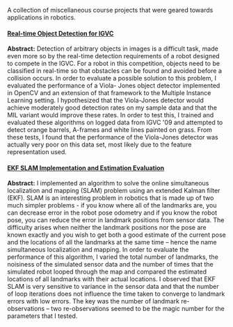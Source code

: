 A collection of miscellaneous course projects that were geared towards applications in robotics.

#### [Real-time Object Detection for IGVC](http://dl.dropbox.com/u/1970299/EricPerkoObsDetection.pdf)

**Abstract:**
Detection of arbitrary objects in images is a difficult task, made even more so by the real-time
detection requirements of a robot designed to compete in the IGVC. For a robot in this competition,
objects need to be classified in real-time so that obstacles can be found and avoided before a collision
occurs. In order to evaluate a possible solution to this problem, I evaluated the performance of a Viola-
Jones object detector implemented in OpenCV and an extension of that framework to the Multiple
Instance Learning setting. I hypothesized that the Viola-Jones detector would achieve moderately good
detection rates on my sample data and that the MIL variant would improve these rates. In order to test
this, I trained and evaluated these algorithms on logged data from IGVC '09 and attempted to detect
orange barrels, A-frames and white lines painted on grass. From these tests, I found that the
performance of the Viola-Jones detector was actually very poor on this data set, most likely due to the
feature representation used.

#### [EKF SLAM Implementation and Estimation Evaluation](http://dl.dropbox.com/u/1970299/EricPerkoSLAM.pdf)

**Abstract:**
I implemented an algorithm to solve the online simultaneous localization and
mapping (SLAM) problem using an extended Kalman filter (EKF). SLAM is an
interesting problem in robotics that is made up of two much simpler problems - if you
know where all of the landmarks are, you can decrease error in the robot pose odometry
and if you know the robot pose, you can reduce the error in landmark positions from
sensor data. The difficulty arises when neither the landmark positions nor the pose are
known exactly and you wish to get both a good estimate of the current pose and the
locations of all the landmarks at the same time – hence the name simultaneous
localization and mapping. In order to evaluate the performance of this algorithm, I varied
the total number of landmarks, the noisiness of the simulated sensor data and the number
of times that the simulated robot looped through the map and compared the estimated
locations of all landmarks with their actual locations. I observed that EKF SLAM is very
sensitive to variance in the sensor data and that the number of loop iterations does not
influence the time taken to converge to landmark errors with low errors. The key was the
number of landmark re-observations – two re-observations seemed to be the magic
number for the parameters that I tested.
